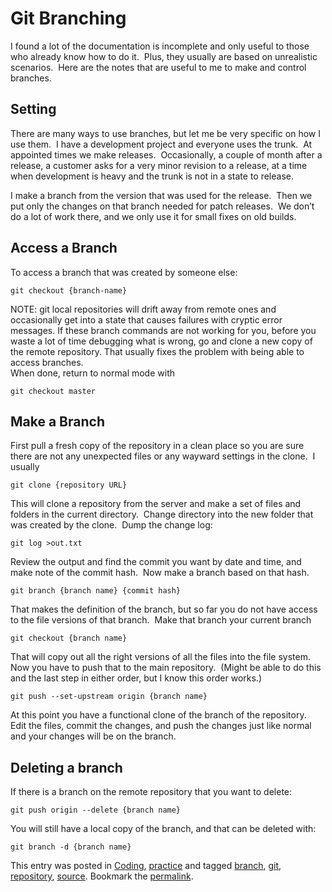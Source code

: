 #  Git Branching

I found a lot of the documentation is incomplete and only useful to those who already know how to do it.  Plus, they usually are based on unrealistic scenarios.  Here are the notes that are useful to me to make and control branches.

## Setting

There are many ways to use branches, but let me be very specific on how I use them.  I have a development project and everyone uses the trunk.  At appointed times we make releases.  Occasionally, a couple of month after a release, a customer asks for a very minor revision to a release, at a time when development is heavy and the trunk is not in a state to release. 
 
I make a branch from the version that was used for the release.  Then we put only the changes on that branch needed for patch releases.  We don’t do a lot of work there, and we only use it for small fixes on old builds.

## Access a Branch

To access a branch that was created by someone else:

```
git checkout {branch-name}
```


NOTE: git local repositories will drift away from remote ones and occasionally get into a state that causes failures with cryptic error messages. If these branch commands are not working for you, before you waste a lot of time debugging what is wrong, go and clone a new copy of the remote repository. That usually fixes the problem with being able to access branches.  
When done, return to normal mode with

```
git checkout master
```


## Make a Branch

First pull a fresh copy of the repository in a clean place so you are sure there are not any unexpected files or any wayward settings in the clone.  I usually

```
git clone {repository URL}
```


This will clone a repository from the server and make a set of files and folders in the current directory.  Change directory into the new folder that was created by the clone.  Dump the change log:

```
git log >out.txt
```


Review the output and find the commit you want by date and time, and make note of the commit hash.  Now make a branch based on that hash.

```
git branch {branch name} {commit hash}
```


That makes the definition of the branch, but so far you do not have access to the file versions of that branch.  Make that branch your current branch

```
git checkout {branch name}
```


That will copy out all the right versions of all the files into the file system.  Now you have to push that to the main repository.  (Might be able to do this and the last step in either order, but I know this order works.)

```
git push --set-upstream origin {branch name}
```


At this point you have a functional clone of the branch of the repository.  Edit the files, commit the changes, and push the changes just like normal and your changes will be on the branch.

## Deleting a branch

If there is a branch on the remote repository that you want to delete:

```
git push origin --delete {branch name}
```


You will still have a local copy of the branch, and that can be deleted with:

```
git branch -d {branch name}
```


This entry was posted in [Coding](https://agiletribe.purplehillsbooks.com/category/coding/), [practice](https://agiletribe.purplehillsbooks.com/category/practice/) and tagged [branch](https://agiletribe.purplehillsbooks.com/tag/branch/), [git](https://agiletribe.purplehillsbooks.com/tag/git/), [repository](https://agiletribe.purplehillsbooks.com/tag/repository/), [source](https://agiletribe.purplehillsbooks.com/tag/source/). Bookmark the [permalink](https://agiletribe.purplehillsbooks.com/2018/02/01/git-branching/ "Permalink to Git Branching").